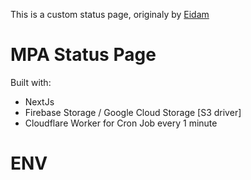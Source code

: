 This is a custom status page, originaly by [Eidam](https://github.com/eidam/cf-workers-status-page)

# MPA Status Page

Built with:

- NextJs
- Firebase Storage / Google Cloud Storage [S3 driver]
- Cloudflare Worker for Cron Job every 1 minute

# ENV
